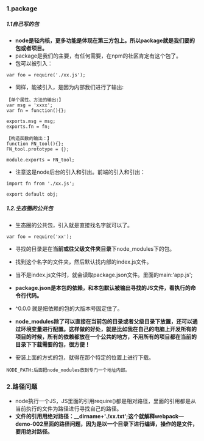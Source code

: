 ### 1.package

##### 1.1自己写的包

* **node是轻内核，更多功能是体现在第三方包上。所以package就是我们要的包或者项目。**
* package是我们的主要，有任何需要，在npm的社区肯定有这个包了。
* 包可以被引入：

```
var foo = require('./xx.js');
```

* 同样，能被引入，是因为内部我们进行了输出:

```
【单个属性、方法的输出:】
var msg = 'xxxx';
var fn = function(){};

exports.msg = msg;
exports.fn = fn;

【构造函数的输出：】
function FN_tool(){};
FN_tool.prototype = {};

module.exports = FN_tool;
```

* 注意这是node后台的引入和引出。前端的引入和引出：

```
import fn from './xx.js';

export default obj;
```

##### 1.2.生态圈的公共包

* 生态圈的公共包，引入就是直接找名字就可以了。

```
var foo = require('xx');
```

* 寻找的目录是在**当前或往父级文件夹目录**下node_modules下的包。
* 找到这个名字的文件夹，然后默认找内部的index.js文件。
* 当不是index.js文件时，就会读取package.json文件。里面的main:'app.js';
* **package.json是本包的依赖，和本包默认被输出寻找的JS文件，看执行的命令行代码。**
* ^0.0.0 就是把依赖的包的大版本号固定住了。

* **node_modules除了可以直接在当前包的目录或者父级目录下放置，还可以通过环境变量进行配置。这样做的好处，就是比如我在自己的电脑上开发所有的项目的时候，所有的依赖都放在一个公共的地方，不用所有的项目都在当前的目录下下载需要的包，很方便！**
* 安装上面的方式的包，就得在那个特定的位置上进行下载。

```
NODE_PATH:后面把node_modules放到专门一个地址内部。
```

### 2.路径问题

* node执行一个JS，JS里面的引用require()都是相对路径，里面的引用都是从当前执行的文件为路径进行寻找自己的路径。
* **文件的引用用绝对路径：__dirname+'./xx.txt';这个就解释webpack—demo-002里面的路径问题，因为是以一个目录下进行编译，操作的是文件，要用绝对路径。**

